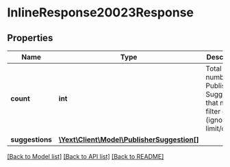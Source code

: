 # InlineResponse20023Response

## Properties
Name | Type | Description | Notes
------------ | ------------- | ------------- | -------------
**count** | **int** | Total number of Publisher Suggestions that meet filter criteria (ignores limit/offset) | [optional] 
**suggestions** | [**\Yext\Client\Model\PublisherSuggestion[]**](PublisherSuggestion.md) |  | [optional] 

[[Back to Model list]](../README.md#documentation-for-models) [[Back to API list]](../README.md#documentation-for-api-endpoints) [[Back to README]](../README.md)


